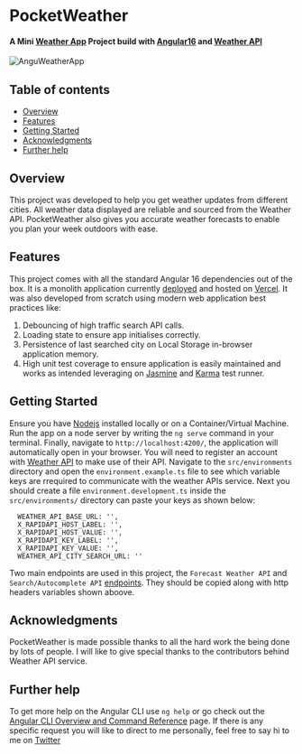 # PocketWeather
####  A Mini [Weather App](pocketweather.vercel.app) Project build with [Angular16](https://angular.io) and [Weather API](https://www.weatherapi.com/)
![AnguWeatherApp](https://user-images.githubusercontent.com/27999631/241835739-c079e399-13d6-4b75-89ac-dac324117799.png)

## Table of contents
* [Overview](#overview)
* [Features](#features)
* [Getting Started](#getting-started)
* [Acknowledgments](#acknowledgments)
* [Further help](#further-help)


## Overview

This project was developed to help you get weather updates from different cities. All weather data displayed are reliable and sourced from the Weather API.  PocketWeather also gives you accurate weather forecasts to enable you plan your week outdoors with ease. 


## Features

This project comes with all the standard Angular 16 dependencies out of the box. It is a monolith application currently [deployed](pocketweather.vercel.app) and hosted on [Vercel](https://Vercel.com/). It was also developed from scratch using modern web application best practices like:
 1. Debouncing of high traffic search API calls. 
 2. Loading state to ensure app initialises correctly.
 3. Persistence of last searched city on Local Storage in-browser application memory.
 4. High unit test coverage to ensure application is easily maintained and works as intended leveraging on [Jasmine](https://jasmine.github.io/) and [Karma](https://karma-runner.github.io/latest/index.html) test runner.

## Getting Started

Ensure you have [Nodejs](https://nodejs.org/) installed locally or on a Container/Virtual Machine. Run the app on a node server by writing the
 `ng serve` command in your terminal. 
Finally, navigate to `http://localhost:4200/`, the application will automatically open in your browser.
You will need to register an account with [Weather API](https://www.weatherapi.com/) to make use of their API.
Navigate to the `src/environments` directory and open the `environment.example.ts` file to see which variable keys are rrequired to communicate with the weather APIs service.
Next you should create a file `environment.development.ts` inside the `src/environments/` directory can paste your keys as shown below:


```
  WEATHER_API_BASE_URL: '',
  X_RAPIDAPI_HOST_LABEL: '',
  X_RAPIDAPI_HOST_VALUE: '',
  X_RAPIDAPI_KEY_LABEL: '',
  X_RAPIDAPI_KEY_VALUE: '',
  WEATHER_API_CITY_SEARCH_URL: ''
```

Two main endpoints are used in this project, the `Forecast Weather API` and `Search/Autocomplete API` [endpoints](https://rapidapi.com/weatherapi/api/weatherapi-com/). They should be copied along with http headers variables shown aboove. 


## Acknowledgments

PocketWeather is made possible thanks to all the hard work the being done by lots of people. I will like to give special thanks to the contributors behind Weather API service.

## Further help

To get more help on the Angular CLI use `ng help` or go check out the [Angular CLI Overview and Command Reference](https://angular.io/cli) page. 
If there is any specific request you will like to direct to me personally, feel free to say hi to me on [Twitter](https://twitter.com/degivenchy) 
